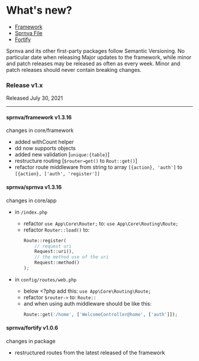 # What's new?

- [Framework](#framework)
- [Sprnva File](#sprnva)
- [Fortify](#fortify)

Sprnva and its other first-party packages follow Semantic Versioning. No particular date when releasing Major updates to the framework, while minor and patch releases may be released as often as every week. Minor and patch releases should never contain breaking changes.

### Release v1.x
Released July 30, 2021

---

<a name="framework" class='pt-5'></a>
#### sprnva/framework v1.3.16
changes in core/framework
- added withCount helper
- dd now supports objects
- added new validation [`unique:{table}`]
- restructure routing [`$router→get()` to `Rout::get()`]
- refactor route middleware from string to array  `[{action}, 'auth']` to `[{action}, ['auth', 'register']]`

<a name="sprnva" class='pt-5'></a>
#### sprnva/sprnva v1.3.16
changes in core/app
- in `/index.php`
	- refactor `use App\Core\Router;` to: `use App\Core\Routing\Route;`
	- refactor `Router::load()` to:
		```php
		Route::register(
			// request uri
			Request::uri(),
			// the method use of the uri
			Request::method()
		);
		```

- in `config/routes/web.php`
	- below <?php add this: `use App\Core\Routing\Route;`
	- refactor `$router->` to: `Route::`
	- and when using auth middleware should be like this:
		```php
		Route::get('/home', ['WelcomeController@home', ['auth']]);
		```

<a name="fortify" class='pt-5'></a>
#### sprnva/fortify v1.0.6
changes in package
- restructured routes from the latest released of the framework